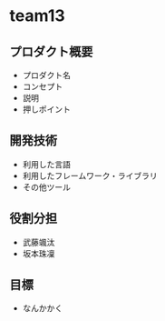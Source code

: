 # team13

## プロダクト概要
 - プロダクト名
 - コンセプト
 - 説明
 - 押しポイント

## 開発技術
 - 利用した言語
 - 利用したフレームワーク・ライブラリ
 - その他ツール

## 役割分担
 - 武藤颯汰 
 - 坂本珠凜
## 目標
 - なんかかく

